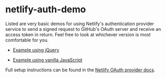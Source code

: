 # netlify-auth-demo

Listed are very basic demos for using Netlify's authentication provider service to send a signed request to GitHub's OAuth server and receive an access token in return. Feel free to look at whichever version is most comfortable for you.

* [Example using jQuery](./jQuery-example.html)

* [Example using vanilla JavaScript](./vanilla-js-example.html)

Full setup instructions can be found in the [Netlify OAuth provider docs](https://www.netlify.com/docs/authentication-providers).
